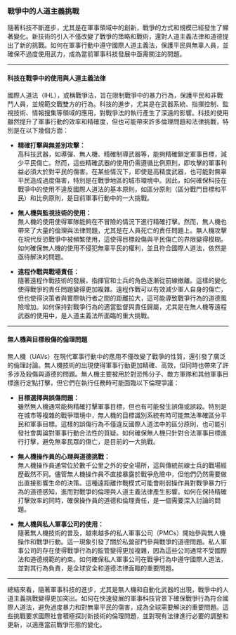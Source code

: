 ### **戰爭中的人道主義挑戰**

隨著科技不斷進步，尤其是在軍事領域中的創新，戰爭的方式和規模已經發生了顯著變化。新技術的引入不僅改變了戰爭的策略和戰術，還對人道主義法律和道德提出了新的挑戰。如何在軍事行動中遵守國際人道主義法，保護平民與無辜人員，並確保不過度使用武力，成為當前軍事科技發展中亟需關注的問題。

---

#### **科技在戰爭中的使用與人道主義法律**

國際人道法（IHL），或稱戰爭法，旨在限制戰爭中的暴力行為，保護平民和非戰鬥人員，並規範交戰雙方的行為。科技的進步，尤其是在武器系統、指揮控制、監視技術、情報搜集等領域的應用，對戰爭法的執行產生了深遠的影響。科技的使用雖然提升了軍事行動的效率和精確度，但也可能帶來許多倫理問題和法律挑戰，特別是在以下幾個方面：

- **精確打擊與無差別攻擊：**  
  高科技武器，如導彈、無人機、精確制導武器等，能夠精確鎖定軍事目標，減少平民傷亡。然而，這些精確武器的使用仍需遵循比例原則，即攻擊的軍事利益必須大於對平民的傷害。在某些情況下，即使是高精度武器，也可能對無辜平民造成過度傷害，特別是在戰爭地區的城市環境中。因此，如何確保科技在戰爭中的使用不違反國際人道法的基本原則，如區分原則（區分戰鬥目標和平民）和比例原則，是目前軍事行動中的一大挑戰。

- **無人機與監視技術的使用：**  
  無人機的使用使得軍隊能夠在不冒險的情況下進行精確打擊。然而，無人機也帶來了大量的倫理與法律問題，尤其是在人員死亡的責任問題上。無人機攻擊在現代反恐戰爭中被頻繁使用，這使得目標殺傷與平民傷亡的界限變得模糊。如何確保無人機的使用不侵犯無辜平民的權利，並且符合國際人道法，依然是亟待解決的問題。

- **遠程作戰與戰場責任：**  
  隨著遠程作戰技術的發展，指揮官和士兵的角色逐漸從前線撤離。這樣的變化使得戰爭的責任問題變得更加複雜。遠程作戰可以有效減少軍人自身的傷亡，但也使得決策者與實際執行者之間的距離拉大，這可能導致戰爭行為的道德風險增加。如何保持對戰爭行為的適當監督與責任歸屬，尤其是在無人機等遠程武器的使用中，是人道主義法所面臨的重大挑戰。

---

#### **無人機與目標殺傷的倫理問題**

無人機（UAVs）在現代軍事行動中的應用不僅改變了戰爭的性質，還引發了廣泛的倫理討論。無人機技術的出現使得軍事行動更加精確、高效，但同時也帶來了許多涉及殺傷與道德的問題。無人機主要被用於對恐怖分子、敵方軍隊和其他軍事目標進行定點打擊，但它們在執行任務時可能面臨以下倫理爭議：

- **目標選擇與誤傷問題：**  
  雖然無人機通常能夠精確打擊軍事目標，但也有可能發生誤傷或誤殺。特別是在城市等複雜的戰爭環境中，無人機的目標識別系統有時可能無法準確區分平民和軍事目標。這樣的誤傷行為不僅違反國際人道法中的區分原則，也可能引發社會輿論對軍事行動合法性的質疑。如何確保無人機只針對合法軍事目標進行打擊，避免無辜民眾的傷亡，是目前的一大挑戰。

- **無人機操作員的心理與道德挑戰：**  
  無人機操作員通常位於數千公里之外的安全場所，這與傳統前線士兵的戰場經歷截然不同。儘管無人機操作員不直接暴露於戰爭危險中，但他們仍然需要做出直接影響生命的決策。這種遠距離作戰模式可能會削弱操作員對戰爭暴力行為的道德感知，進而對戰爭的倫理與人道主義法律產生影響。如何在保持精確打擊效率的同時，確保操作員的道德和倫理責任，是一個需要深入討論的問題。

- **無人機與私人軍事公司的使用：**  
  隨著無人機技術的普及，越來越多的私人軍事公司（PMCs）開始參與無人機操作和戰爭行動。這一現象引發了關於私營部門參與戰爭的道德問題。私人軍事公司的存在使得戰爭行為的監管變得更加複雜，因為這些公司通常不受國際法和道德規範的約束。如何確保私人軍事公司在戰爭行為中遵守國際人道法，並對其行為負責，是全球安全和道德法律面臨的重要問題。

---

總結來看，隨著軍事科技的進步，尤其是無人機和自動化武器的出現，戰爭中的人道主義挑戰變得更加突出。如何在快速發展的軍事科技背景下確保戰爭行為符合國際人道法，避免過度暴力和對無辜平民的傷害，成為全球需要解決的重要問題。這些挑戰要求國際社會積極探討新技術的倫理問題，並對現有法律進行必要的調整和更新，以適應當前戰爭形態的變化。